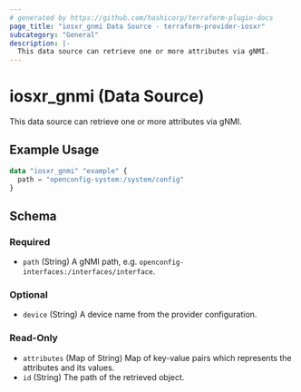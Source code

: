 ```yaml
---
# generated by https://github.com/hashicorp/terraform-plugin-docs
page_title: "iosxr_gnmi Data Source - terraform-provider-iosxr"
subcategory: "General"
description: |-
  This data source can retrieve one or more attributes via gNMI.
---
```


# iosxr_gnmi (Data Source)

This data source can retrieve one or more attributes via gNMI.

## Example Usage

```terraform
data "iosxr_gnmi" "example" {
  path = "openconfig-system:/system/config"
}
```

<!-- schema generated by tfplugindocs -->
## Schema

### Required

- `path` (String) A gNMI path, e.g. `openconfig-interfaces:/interfaces/interface`.

### Optional

- `device` (String) A device name from the provider configuration.

### Read-Only

- `attributes` (Map of String) Map of key-value pairs which represents the attributes and its values.
- `id` (String) The path of the retrieved object.


